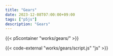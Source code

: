 ```yaml
---
title: "Gears"
date: 2023-12-08T07:00:00+09:00
tags: ["p5js"]
description: "Gears"
---
```


{{< p5container "works/gears/" >}}

{{< code-external "works/gears/script.js" "js" >}}
